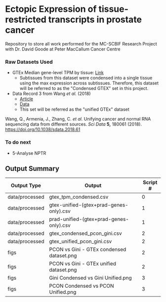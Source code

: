 # Ectopic Expression of tissue-restricted transcripts in prostate cancer
Repository to store all work performed for the MC-SCBIF Research Project with Dr. David Goode at Peter MacCallum Cancer Centre

### Raw Datasets Used
- GTEx Median gene-level TPM by tissue: [Link](https://www.gtexportal.org/home/datasets)
  - Subtissues from this dataset were condensed into a single tissue using the max expression across subtissues. Therefore, this dataset will be referred to as the "Condensed GTEX" set in this project.
- Data Record 3 from Wang *et al.* (2018)
  - [Article](https://www.nature.com/articles/sdata201861)
  - [Data](https://figshare.com/articles/dataset/Data_record_3/5330593)
  - This set will be referred as the "unified GTEx" dataset
  
Wang, Q., Armenia, J., Zhang, C. *et al.* Unifying cancer and normal RNA sequencing data from different sources. *Sci Data* **5,** 180061 (2018). https://doi.org/10.1038/sdata.2018.61

### To do next
- 5-Analyse NPTR

## Output Summary

| **Output Type** | **Output**                                | **Script #** |
|-----------------|-------------------------------------------|--------------|
| data/processed  | gtex_tpm_condensed.csv                    | 0            |
| data/processed  | gtex-unified-(gtex+prad-genes-only).csv   | 1            |
| data/processed  | prad-unified-(gtex+prad-genes-only).csv   | 1            |
| data/processed  | gtex_condensed_pcon_gini.csv              | 2            |
| data/processed  | gtex_unified_pcon_gini.csv                | 2            |
| figs            | PCON vs Gini - GTEx condensed dataset.png | 2            |
| figs            | PCON vs Gini - GTEx unified dataset.png   | 2            |
| figs            | Gini Condensed vs Gini Unified.png        | 3            |
| figs            | PCON Condensed vs PCON Unified.png        | 3            |

